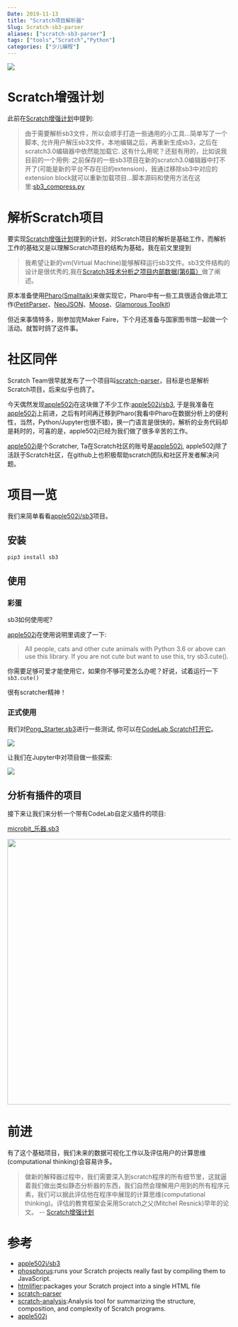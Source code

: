 ```yaml
---
Date: 2019-11-13
title: "Scratch项目解析器"
Slug: Scratch-sb3-parser
aliases: ["scratch-sb3-parser"]
tags: ["tools","Scratch","Python"]
categories: ["少儿编程"]
---
```


<img class="img-responsive" src="/img/scratch_sb3_Pong_Starter_python.png" />

# Scratch增强计划
此前在[Scratch增强计划](https://blog.just4fun.site/post/%E5%B0%91%E5%84%BF%E7%BC%96%E7%A8%8B/enhance-scratch3/)中提到:

>  由于需要解析sb3文件，所以会顺手打造一些通用的小工具...简单写了一个脚本, 允许用户解压sb3文件，本地编辑之后，再重新生成sb3，之后在scratch3.0编辑器中依然能加载它. 这有什么用呢？还挺有用的，比如说我目前的一个用例: 之前保存的一些sb3项目在新的scratch3.0编辑器中打不开了(可能是新的平台不存在旧的extension)，我通过移除sb3中对应的extension block就可以重新加载项目...脚本源码和使用方法在这里:[sb3_compress.py](https://gist.github.com/wwj718/cd2447e68409a0f36141f4d1d7698fd9)

<!--more-->

# 解析Scratch项目
要实现[Scratch增强计划](https://blog.just4fun.site/post/%E5%B0%91%E5%84%BF%E7%BC%96%E7%A8%8B/enhance-scratch3/)提到的计划，对Scratch项目的解析是基础工作，而解析工作的基础又是以理解Scratch项目的结构为基础，我在前文里提到

>  我希望让新的vm(Virtual Machine)能够解释运行sb3文件。sb3文件结构的设计是很优秀的,我在[Scratch3技术分析之项目内部数据(第6篇）](https://blog.just4fun.site/Scratch3_project_json_analysis_6.html)做了阐述。

原本准备使用[Pharo(Smalltalk)](https://pharo.org/)来做实现它，Pharo中有一些工具很适合做此项工作([PetitParser](https://github.com/moosetechnology/PetitParser)、[NeoJSON](https://github.com/svenvc/NeoJSON)、[Moose](https://moosetechnology.org/)、[Glamorous Toolkit](https://gtoolkit.com/))

但近来事情特多，刚参加完Maker Faire，下个月还准备与国家图书馆一起做一个活动。就暂时鸽了这件事。

# 社区同伴
Scratch Team很早就发布了一个项目叫[scratch-parser](https://github.com/LLK/scratch-parser)，目标是也是解析Scratch项目，后来似乎也鸽了。


今天偶然发现[apple502j](https://github.com/apple502j)在这块做了不少工作:[apple502j/sb3](https://github.com/apple502j/sb3), 于是我准备在[apple502j](https://github.com/apple502j)上前进，之后有时间再迁移到Pharo(我看中Pharo在数据分析上的便利性，当然，Python/Jupyter也很不错)，换一门语言是很快的，解析的业务代码却是耗时的，可喜的是，apple502j已经为我们做了很多辛苦的工作。

[apple502j](https://github.com/apple502j)是个Scratcher, Ta在Scratch社区的账号是[apple502j](https://scratch.mit.edu/users/apple502j/), apple502j除了活跃于Scratch社区，在github上也积极帮助scratch团队和社区开发者解决问题。

# 项目一览
我们来简单看看[apple502j/sb3](https://github.com/apple502j/sb3)项目。

## 安装
```bash
pip3 install sb3
```

## 使用

### 彩蛋

sb3如何使用呢?

[apple502j](https://github.com/apple502j)在使用说明里调皮了一下:

>  All people, cats and other cute animals with Python 3.6 or above can use this library. If you are not cute but want to use this, try sb3.cute().

你需要足够可爱才能使用它，如果你不够可爱怎么办呢？好说，试着运行一下`sb3.cute()`

很有scratcher精神！

### 正式使用

我们对[Pong_Starter.sb3](https://adapter.codelab.club/sb3/Pong_Starter.sb3)进行一些测试, 你可以在[CodeLab Scratch打开它](https://scratch3v3.codelab.club/?sb3url=https://adapter.codelab.club/sb3/Pong_Starter.sb3)。

![](/img/scratch_Pong_Starter.png)

让我们在Jupyter中对项目做一些探索:

![](/img/scratch_sb3_Pong_Starter_python.png)

## 分析有插件的项目
接下来让我们来分析一个带有CodeLab自定义插件的项目:

[microbit_乐器.sb3](https://scratch3v3.codelab.club/?sb3url=https://adapter.codelab.club/sb3/microbit_%E4%B9%90%E5%99%A8.sb3)

<img src="/img/sb3_python_extensions.png" width=600 />

# 前进
有了这个基础项目，我们未来的数据可视化工作以及评估用户的计算思维(computational thinking)会容易许多。

>  做新的解释器过程中，我们需要深入到scratch程序的所有细节里，这就逼着我们做出类似静态分析器的东西，我们自然会理解用户用到的所有程序元素，我们可以据此评估他在程序中展现的计算思维(computational thinking)。评估的教育框架会采用Scratch之父(Mitchel Resnick)早年的论文。  -- [Scratch增强计划](https://blog.just4fun.site/post/%E5%B0%91%E5%84%BF%E7%BC%96%E7%A8%8B/enhance-scratch3/)

# 参考
*  [apple502j/sb3](https://github.com/apple502j/sb3)
*  [phosphorus](https://phosphorus.github.io/):runs your Scratch projects really fast by compiling them to JavaScript.
*  [htmlifier](https://sheeptester.github.io/words-go-here/htmlifier/):packages your Scratch project into a single HTML file
*  [scratch-parser](https://github.com/LLK/scratch-parser)
*  [scratch-analysis](https://github.com/LLK/scratch-analysis):Analysis tool for summarizing the structure, composition, and complexity of Scratch programs.
*  [apple502j](https://scratch.mit.edu/users/apple502j/)